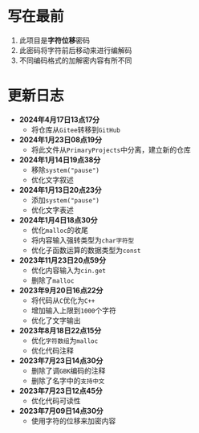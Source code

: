 # 写在最前

1. 此项目是**字符位移**密码
2. 此密码将字符前后移动来进行编解码
3. 不同编码格式的加解密内容有所不同

# 更新日志

- **2024年4月17日13点17分**
    - 将仓库从```Gitee```转移到```GitHub```
- **2024年1月23日08点19分**
    - 将此文件从```PrimaryProjects```中分离，建立新的仓库
- **2024年1月14日19点38分**
    - 移除```system("pause")```
    - 优化文字叙述
- **2024年1月13日20点23分**
    - 添加```system("pause")```
    - 优化文字表述
- **2024年1月4日18点30分**
    - 优化```malloc```的收尾
    - 将内容输入强转类型为```char字符型```
    - 优化子函数运算的数据类型为```const```
- **2023年11月23日20点59分**
    - 优化内容输入为```cin.get```
    - 删除了```malloc```
- **2023年9月20日16点22分**
    - 将代码从```C```优化为```C++```
    - 增加输入上限到```1000```个字符
    - 优化了文字输出
- **2023年8月18日22点15分**
    - 优化```字符数组```为```malloc```
    - 优化代码注释
- **2023年7月23日14点30分**
    - 删除了调```GBK```编码的注释
    - 删除了名字中的```支持中文```
- **2023年7月23日12点45分**
    - 优化代码可读性
- **2023年7月09日14点30分**
    - 使用字符的位移来加密内容
